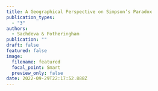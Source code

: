 ```yaml
---
title: A Geographical Perspective on Simpson’s Paradox
publication_types:
  - "3"
authors:
  - Sachdeva & Fotheringham
publication: ""
draft: false
featured: false
image:
  filename: featured
  focal_point: Smart
  preview_only: false
date: 2022-09-29T22:17:52.888Z
---
```

